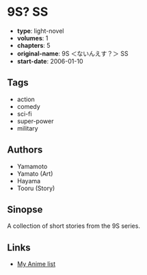 # 9S? SS

-   **type**: light-novel
-   **volumes**: 1
-   **chapters**: 5
-   **original-name**: 9S ＜ないんえす？＞ SS
-   **start-date**: 2006-01-10

## Tags

-   action
-   comedy
-   sci-fi
-   super-power
-   military

## Authors

-   Yamamoto
-   Yamato (Art)
-   Hayama
-   Tooru (Story)

## Sinopse

A collection of short stories from the 9S series.

## Links

-   [My Anime list](https://myanimelist.net/manga/73901/9S_SS)
